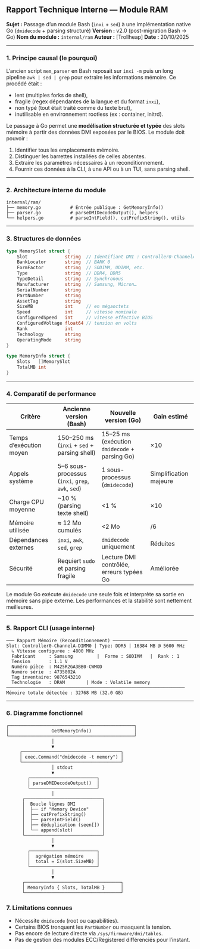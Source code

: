 ## Rapport Technique Interne — Module RAM

**Sujet :** Passage d’un module Bash (`inxi` + `sed`) à une implémentation native Go (`dmidecode` + parsing structuré)
**Version :** v2.0 (post-migration Bash → Go)
**Nom du module :** `internal/ram`
**Auteur :** [Trollheap]
**Date :** 20/10/2025

---

### 1. Principe causal (le pourquoi)

L’ancien script `mem_parser` en Bash reposait sur `inxi -m` puis un long pipeline `awk | sed | grep` pour extraire les informations mémoire.
Ce procédé était :

* lent (multiples forks de shell),
* fragile (regex dépendantes de la langue et du format `inxi`),
* non typé (tout était traité comme du texte brut),
* inutilisable en environnement rootless (ex : container, initrd).

Le passage à Go permet une **modélisation structurée et typée** des slots mémoire à partir des données DMI exposées par le BIOS.
Le module doit pouvoir :

1. Identifier tous les emplacements mémoire.
2. Distinguer les barrettes installées de celles absentes.
3. Extraire les paramètres nécessaires à un reconditionnement.
4. Fournir ces données à la CLI, à une API ou à un TUI, sans parsing shell.

---

### 2. Architecture interne du module

```
internal/ram/
├── memory.go           # Entrée publique : GetMemoryInfo()
├── parser.go           # parseDMIDecodeOutput(), helpers
└── helpers.go          # parseIntField(), cutPrefixString(), utils
```

---

### 3. Structures de données

```go
type MemorySlot struct {
    Slot              string  // Identifiant DMI : Controller0-ChannelA-DIMM0
    BankLocator       string  // BANK 0
    FormFactor        string  // SODIMM, UDIMM, etc.
    Type              string  // DDR4, DDR5
    TypeDetail        string  // Synchronous
    Manufacturer      string  // Samsung, Micron…
    SerialNumber      string
    PartNumber        string
    AssetTag          string
    SizeMB            int     // en mégaoctets
    Speed             int     // vitesse nominale
    ConfiguredSpeed   int     // vitesse effective BIOS
    ConfiguredVoltage float64 // tension en volts
    Rank              int
    Technology        string
    OperatingMode     string
}

type MemoryInfo struct {
    Slots   []MemorySlot
    TotalMB int
}
```

---

### 4. Comparatif de performance

| Critère                 | Ancienne version (Bash)                           | Nouvelle version (Go)                         | Gain estimé            |
| ----------------------- | ------------------------------------------------- | --------------------------------------------- | ---------------------- |
| Temps d’exécution moyen | 150–250 ms (`inxi` + `sed` + parsing shell)       | 15–25 ms (exécution `dmidecode` + parsing Go) | ×10                    |
| Appels système          | 5–6 sous-processus (`inxi`, `grep`, `awk`, `sed`) | 1 sous-processus (`dmidecode`)                | Simplification majeure |
| Charge CPU moyenne      | ~10 % (parsing texte shell)                       | <1 %                                          | ×10                    |
| Mémoire utilisée        | ≈ 12 Mo cumulés                                   | <2 Mo                                         | /6                     |
| Dépendances externes    | `inxi`, `awk`, `sed`, `grep`                      | `dmidecode` uniquement                        | Réduites               |
| Sécurité                | Requiert `sudo` et parsing fragile                | Lecture DMI contrôlée, erreurs typées Go      | Améliorée              |

Le module Go exécute `dmidecode` une seule fois et interprète sa sortie en mémoire sans pipe externe.
Les performances et la stabilité sont nettement meilleures.

---

### 5. Rapport CLI (usage interne)

```
─── Rapport Mémoire (Reconditionnement) ────────────────────────────
Slot: Controller0-ChannelA-DIMM0 | Type: DDR5 | 16384 MB @ 5600 MHz
  ↳ Vitesse configurée : 4800 MHz
  Fabricant     : Samsung         |  Forme : SODIMM   |  Rank : 1
  Tension       : 1.1 V
  Numéro pièce  : M425R2GA3BB0-CWMOD
  Numéro série  : 4735802A
  Tag inventaire: 9876543210
  Technologie   : DRAM        | Mode : Volatile memory
───────────────────────────────────────────────────────────────────
Mémoire totale détectée : 32768 MB (32.0 GB)
```

---

### 6. Diagramme fonctionnel

```
┌───────────────────────────────────────────────┐
│                GetMemoryInfo()                │
└───────────────────────────────────────────────┘
                 │
                 ▼
     ┌─────────────────────────────────────┐
     │ exec.Command("dmidecode -t memory") │
     └─────────────────────────────────────┘
                 │ stdout
                 ▼
        ┌─────────────────────────┐
        │ parseDMIDecodeOutput()  │
        └─────────────────────────┘
                 │
      ┌─────────────────────────────┐
      │  Boucle lignes DMI          │
      │  ├── if "Memory Device"     │
      │  ├── cutPrefixString()      │
      │  ├── parseIntField()        │
      │  ├── déduplication (seen[]) │
      │  └── append(slot)           │
      └─────────────────────────────┘
                 │
                 ▼
        ┌─────────────────────────┐
        │  agrégation mémoire     │
        │  total = Σ(slot.SizeMB) │
        └─────────────────────────┘
                 │
                 ▼
      ┌────────────────────────────────────┐
      │ MemoryInfo { Slots, TotalMB }      │
      └────────────────────────────────────┘
```


### 7. Limitations connues

* Nécessite `dmidecode` (root ou capabilities).
* Certains BIOS tronquent les `PartNumber` ou masquent la tension.
* Pas encore de lecture directe via `/sys/firmware/dmi/tables`.
* Pas de gestion des modules ECC/Registered différenciés pour l’instant.

